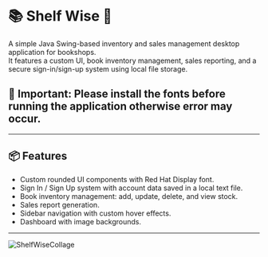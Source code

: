 # 📚 Shelf Wise 📖

A simple Java Swing-based inventory and sales management desktop application for bookshops.  
It features a custom UI, book inventory management, sales reporting, and a secure sign-in/sign-up system using local file storage.

## 🚨 Important: Please install the fonts before running the application otherwise error may occur.
---

## 📦 Features

- Custom rounded UI components with Red Hat Display font.
- Sign In / Sign Up system with account data saved in a local text file.
- Book inventory management: add, update, delete, and view stock.
- Sales report generation.
- Sidebar navigation with custom hover effects.
- Dashboard with image backgrounds.

---

![ShelfWiseCollage](https://github.com/user-attachments/assets/874deb7b-9366-47da-bce1-3e7d33e6b528)
